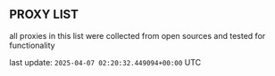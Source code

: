 ## PROXY LIST

all proxies in this list were collected from open sources and tested for functionality

last update: `2025-04-07 02:20:32.449094+00:00` UTC
